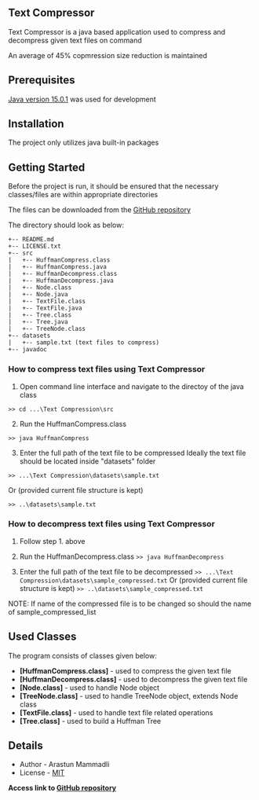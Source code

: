 ## Text Compressor
Text Compressor is a java based application used to compress and decompress 
given text files on command

An average of 45% copmression size reduction is maintained


## Prerequisites
[Java version 15.0.1](https://openjdk.java.net/projects/jdk/15/) 
was used for development


## Installation
The project only utilizes java built-in packages


## Getting Started
Before the project is run, it should be ensured 
that the necessary classes/files are within appropriate
directories

The files can be downloaded from the [GitHub repository](https://github.com/ArastunM/Text-Compressor.git)

The directory should look as below:

```
+-- README.md
+-- LICENSE.txt
+-- src
|   +-- HuffmanCompress.class
|   +-- HuffmanCompress.java
|   +-- HuffmanDecompress.class
|   +-- HuffmanDecompress.java
|   +-- Node.class
|   +-- Node.java
|   +-- TextFile.class
|   +-- TextFile.java
|   +-- Tree.class
|   +-- Tree.java
|   +-- TreeNode.class
+-- datasets
|   +-- sample.txt (text files to compress)
+-- javadoc
```

### How to compress text files using Text Compressor
1. Open command line interface and navigate to the directoy of the java class
```
>> cd ...\Text Compression\src
```

2. Run the HuffmanCompress.class
```
>> java HuffmanCompress
```

3. Enter the full path of the text file to be compressed
Ideally the text file should be located inside "datasets" folder
```
>> ...\Text Compression\datasets\sample.txt
```
Or (provided current file structure is kept)
```
>> ..\datasets\sample.txt
```

### How to decompress text files using Text Compressor
1. Follow step 1. above

2. Run the HuffmanDecompress.class
```>> java HuffmanDecompress```

3. Enter the full path of the text file to be decompressed
```>> ...\Text Compression\datasets\sample_compressed.txt```
Or (provided current file structure is kept)
```>> ..\datasets\sample_compressed.txt```

NOTE: If name of the compressed file is to be changed 
so should the name of sample_compressed_list


## Used Classes
The program consists of classes given below:
- **[HuffmanCompress.class]** - 
used to compress the given text file
- **[HuffmanDecompress.class]** - 
used to decompress the given text file
- **[Node.class]** - 
used to handle Node object
- **[TreeNode.class]** - 
used to handle TreeNode object, extends Node class
- **[TextFile.class]** - 
used to handle text file related operations
- **[Tree.class]** - 
used to build a Huffman Tree


## Details
- Author - Arastun Mammadli
- License - [MIT](LICENSE.txt)

**Access link to [GitHub repository](https://github.com/ArastunM/Text-Compressor.git)**
